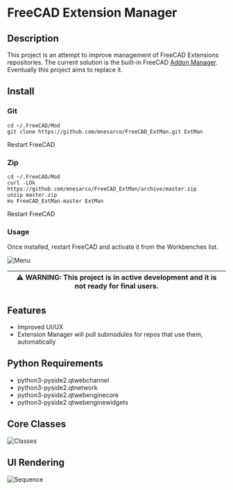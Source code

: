 # FreeCAD Extension Manager

## Description

This project is an attempt to improve management of FreeCAD Extensions repositories. The current solution is the built-in FreeCAD [Addon Manager](https://wiki.freecadweb.org/AddonManager). Eventually this project aims to replace it.

## Install

### Git
```
cd ~/.FreeCAD/Mod
git clone https://github.com/mnesarco/FreeCAD_ExtMan.git ExtMan
```
Restart FreeCAD

### Zip
```
cd ~/.FreeCAD/Mod
curl -LOk https://github.com/mnesarco/FreeCAD_ExtMan/archive/master.zip
unzip master.zip
mv FreeCAD_ExtMan-master ExtMan
```
Restart FreeCAD

### Usage

Once installed, restart FreeCAD and activate it from the Workbenches list.


![Menu](https://github.com/mnesarco/FreeCAD_ExtMan/blob/master/freecad/extman/resources/docs/workbenches.png)


| :warning: WARNING: This project is in active development and it is not ready for final users. |
| --- |

## Features

* Improved UI/UX
* Extension Manager will pull submodules for repos that use them, automatically

## Python Requirements

* python3-pyside2.qtwebchannel
* python3-pyside2.qtnetwork
* python3-pyside2.qtwebenginecore
* python3-pyside2.qtwebenginewidgets

## Core Classes

![Classes](https://github.com/mnesarco/FreeCAD_ExtMan/blob/master/freecad/extman/resources/docs/core-classes.png)

## UI Rendering

![Sequence](https://github.com/mnesarco/FreeCAD_ExtMan/blob/master/freecad/extman/resources/docs/gui-cycle.png)
